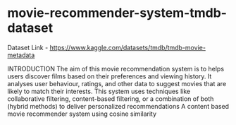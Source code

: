 # movie-recommender-system-tmdb-dataset

Dataset Link - https://www.kaggle.com/datasets/tmdb/tmdb-movie-metadata

INTRODUCTION
The aim of this movie recommendation system is to helps users discover films based on their
preferences and viewing history. It analyses user behaviour, ratings, and other data to suggest movies
that are likely to match their interests. This system uses techniques like collaborative filtering,
content-based filtering, or a combination of both (hybrid methods) to deliver personalized
recommendations 
A content based movie recommender system using cosine similarity
